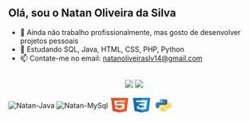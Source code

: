 ## Olá, sou o Natan Oliveira da Silva

- 🔭 Ainda não trabalho profissionalmente, mas gosto de desenvolver projetos pessoais
- 🌱 Estudando SQL, Java, HTML, CSS, PHP, Python
- 📫 Contate-me no email: natanoliveiraslv14@gmail.com 

##
<div align="center">
  <a style= "text-decoration: none !important" href="https://github.com/NatanOliveiraslv">
  <img height="180em" src="https://github-readme-stats.vercel.app/api?username=NatanOliveiraslv&show_icons=true&theme=dark"/>
  <img height="180em" src="https://github-readme-stats.vercel.app/api/top-langs/?username=NatanOliveiraslv&layout=compact&langs_count=7&theme=dark"/>
</div>

<div style="display: inline_block"><br>
  <img align="center" alt="Natan-Java" height="30" width="40" src="https://cdn.jsdelivr.net/gh/devicons/devicon/icons/java/java-original.svg">
  <img align="center" alt="Natan-MySql" height="30" width="40" src="https://cdn.jsdelivr.net/gh/devicons/devicon/icons/mysql/mysql-original.svg">
  <img align="center" alt="Natan-HTML" height="30" width="40" src="https://raw.githubusercontent.com/devicons/devicon/master/icons/html5/html5-original.svg">
  <img align="center" alt="Rafa-CSS" height="30" width="40" src="https://raw.githubusercontent.com/devicons/devicon/master/icons/css3/css3-original.svg">
  <img align="center" alt="Rafa-Python" height="30" width="40" src="https://raw.githubusercontent.com/devicons/devicon/master/icons/python/python-original.svg">
</div>
